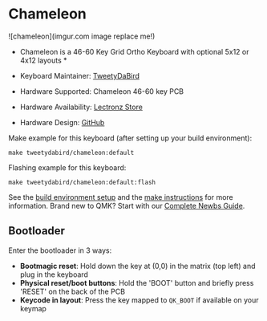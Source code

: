 # Chameleon 

![chameleon](imgur.com image replace me!)

* Chameleon is a 46-60 Key Grid Ortho Keyboard with optional 5x12 or 4x12 layouts *

* Keyboard Maintainer: [TweetyDaBird](https://github.com/TweetyDaBird)
* Hardware Supported: Chameleon 46-60 key PCB
* Hardware Availability: [Lectronz Store](https://lectronz.com/stores/tweetys-wild-thinking)
* Hardware Design: [GitHub](https://github.com/TweetyDaBird/Chameleon)

Make example for this keyboard (after setting up your build environment):

    make tweetydabird/chameleon:default

Flashing example for this keyboard:

    make tweetydabird/chameleon:default:flash

See the [build environment setup](https://docs.qmk.fm/#/getting_started_build_tools) and the [make instructions](https://docs.qmk.fm/#/getting_started_make_guide) for more information. Brand new to QMK? Start with our [Complete Newbs Guide](https://docs.qmk.fm/#/newbs).

## Bootloader

Enter the bootloader in 3 ways:

* **Bootmagic reset**: Hold down the key at (0,0) in the matrix (top left) and plug in the keyboard
* **Physical reset/boot buttons**: Hold the 'BOOT' button and briefly press 'RESET' on the back of the PCB
* **Keycode in layout**: Press the key mapped to `QK_BOOT` if available on your keymap
